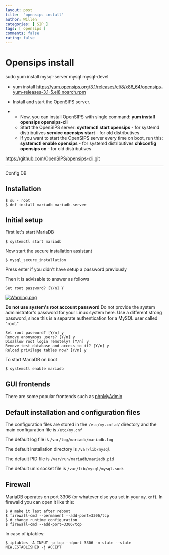 ```yaml
---
layout: post
title:  "opensips install"
author: Willen
categories: [ SIP ]
tags: [ opensips ]
comments: false
rating: false
---
```


# **Opensips install**

sudo yum install mysql-server mysql mysql-devel



- yum install https://yum.opensips.org/3.1/releases/el/8/x86_64/opensips-yum-releases-3.1-5.el8.noarch.rpm

- Install and start the OpenSIPS server.

- - Now, you can install OpenSIPS with single command:
    **yum install opensips opensips-cli**
  - Start the OpenSIPS server:
    **systemctl start opensips** - for systemd distributives
    **service opensips start** - for old distributives
  - If you want to start the OpenSIPS server every time on boot, run this:
    **systemctl enable opensips** - for systemd distributives
    **chkconfig opensips on** - for old distributives

https://github.com/OpenSIPS/opensips-cli.git



------------------------------------

Config DB

## Installation

```
$ su - root
$ dnf install mariadb mariadb-server
```

## Initial setup

First let's start MariaDB

```
$ systemctl start mariadb
```

Now start the secure installation assistant

```
$ mysql_secure_installation
```

Press enter if you didn't have setup a password previously

Then it is advisable to answer as follows

```
Set root password? [Y/n] Y
```

[![Warning.png](https://fedoraproject.org/w/uploads/thumb/c/cb/Warning.png/35px-Warning.png)](https://fedoraproject.org/wiki/File:Warning.png)

**Do not use system's root account password**
Do not provide the system administrator's password for your Linux system here. Use a different strong password, since this is a separate authentication for a MySQL user called "root."

```
Set root password? [Y/n] y
Remove anonymous users? [Y/n] y
Disallow root login remotely? [Y/n] y
Remove test database and access to it? [Y/n] y
Reload privilege tables now? [Y/n] y
```

To start MariaDB on boot

```
$ systemctl enable mariadb
```

## GUI frontends

There are some popular frontends such as [phpMyAdmin](https://fedoraproject.org/wiki/PhpMyAdmin)

## Default installation and configuration files

The configuration files are stored in the `/etc/my.cnf.d/` directory and the main configuration file is `/etc/my.cnf`

The default log file is `/var/log/mariadb/mariadb.log`

The default installation directory is `/var/lib/mysql`

The default PID file is `/var/run/mariadb/mariadb.pid`

The default unix socket file is `/var/lib/mysql/mysql.sock`

## Firewall

MariaDB operates on port 3306 (or whatever else you set in your `my.cnf`). In firewalld you can open it like this:

```
$ # make it last after reboot
$ firewall-cmd --permanent --add-port=3306/tcp
$ # change runtime configuration
$ firewall-cmd --add-port=3306/tcp
```

In case of iptables:

```
$ iptables -A INPUT -p tcp --dport 3306 -m state --state NEW,ESTABLISHED -j ACCEPT
```



